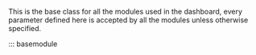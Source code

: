 This is the base class for all the modules used in the dashboard, 
every parameter defined here is accepted by all the modules unless 
otherwise specified.


::: basemodule